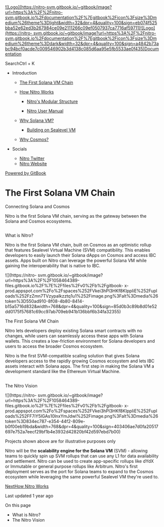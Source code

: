 [![Logo](https://nitro-svm.gitbook.io/~gitbook/image?url=https%3A%2F%2Fnitro-
svm.gitbook.io%2Fdocumentation%2F%7Egitbook%2Ficon%3Fsize%3Dmedium%26theme%3Dlight&width=32&dpr=4&quality=100&sign=eb074f525bba52e62ed3b267984ce09e2111266c09ef0507937ca7716af59711)![Logo](https://nitro-
svm.gitbook.io/~gitbook/image?url=https%3A%2F%2Fnitro-
svm.gitbook.io%2Fdocumentation%2F%7Egitbook%2Ficon%3Fsize%3Dmedium%26theme%3Ddark&width=32&dpr=4&quality=100&sign=a4842b73abc94bcf0acde7c009546902b3d4138c085d6aa95e5fb5533ae0f435)Documentation](/documentation)

SearchCtrl \+ K

  * Introduction

    * [The First Solana VM Chain](/documentation)

    * [How Nitro Works](/documentation/introduction/how-nitro-works)

      * [Nitro's Modular Structure](/documentation/introduction/how-nitro-works/nitros-modular-structure)

      * [Nitro User Manual](/documentation/introduction/how-nitro-works/nitro-user-manual)

    * [Why Solana VM?](/documentation/introduction/why-solana-vm)

      * [Building on Sealevel VM](/documentation/introduction/why-solana-vm/building-on-sealevel-vm)

    * [Why Cosmos?](/documentation/introduction/why-cosmos)

  * Socials

    * [Nitro Twitter](https://twitter.com/Nitro_Labs)
    * [Nitro Website](https://www.nitro.technology/)

[Powered by
GitBook](https://www.gitbook.com/?utm_source=content&utm_medium=trademark&utm_campaign=Vkei3hPl3HKf8KIppIiE)

# The First Solana VM Chain

Connecting Solana and Cosmos

Nitro is the first Solana VM chain, serving as the gateway between the Solana
and Cosmos ecosystems.

##

What is Nitro?

Nitro is the first Solana VM chain, built on Cosmos as an optimistic rollup
that features Sealevel Virtual Machine (SVM) compatibility. This enables
developers to easily launch their Solana dApps on Cosmos and access IBC
assets. Apps built on Nitro can leverage the powerful Solana VM while gaining
the interoperability that is native to IBC.

![](https://nitro-
svm.gitbook.io/~gitbook/image?url=https%3A%2F%2F1058464389-files.gitbook.io%2F%7E%2Ffiles%2Fv0%2Fb%2Fgitbook-
x-
prod.appspot.com%2Fo%2Fspaces%252FVkei3hPl3HKf8KIppIiE%252Fuploads%252FzZmn7TVzypalkzztq1u1%252Fimage.png%3Falt%3Dmedia%26token%3D550ad910-8f08-4b80-8414-b15a5716d832&width=768&dpr=4&quality=100&sign=85d0b3c89b8d01e52dd0175f57681c69cc97ab709eb941b136bbf6b34fa32355)

The First Solana VM Chain

Nitro lets developers deploy existing Solana smart contracts with no changes,
while users can seamlessly access these apps with Solana wallets. This creates
a low-friction environment for Solana developers and users to access the
broader Cosmos ecosystem.

Nitro is the first SVM-compatible scaling solution that gives Solana
developers access to the rapidly growing Cosmos ecosystem and lets IBC assets
interact with Solana apps. The first step in making the Solana VM a
development standard like the Ethereum Virtual Machine.

##

The Nitro Vision

![](https://nitro-
svm.gitbook.io/~gitbook/image?url=https%3A%2F%2F1058464389-files.gitbook.io%2F%7E%2Ffiles%2Fv0%2Fb%2Fgitbook-
x-
prod.appspot.com%2Fo%2Fspaces%252FVkei3hPl3HKf8KIppIiE%252Fuploads%252FF7iY5lGAs10lnxYmJdwl%252Fimage.png%3Falt%3Dmedia%26token%3D834ec787-e354-44f2-809e-b0f00eb19bda&width=768&dpr=4&quality=100&sign=403406ae7d0fa20517697e752a7eecf29bf1b4e3932d42820bf42d597ebd7b00)

Projects shown above are for illustrative purposes only

Nitro will be the **scalability engine for the Solana VM** (SVM) - allowing
teams to quickly spin up SVM rollups that can use any L1 for data availability
and settlement. Nitro can be used to create app-specific rollups like dYdX or
Immutable or general purpose rollups like Arbitrum. Nitro's first deployment
serves as the port for Solana teams to expand to the Cosmos ecosystem while
leveraging the same powerful Sealevel VM they're used to.

[NextHow Nitro Works](/documentation/introduction/how-nitro-works)

Last updated 1 year ago

On this page

  * What is Nitro?
  * The Nitro Vision

